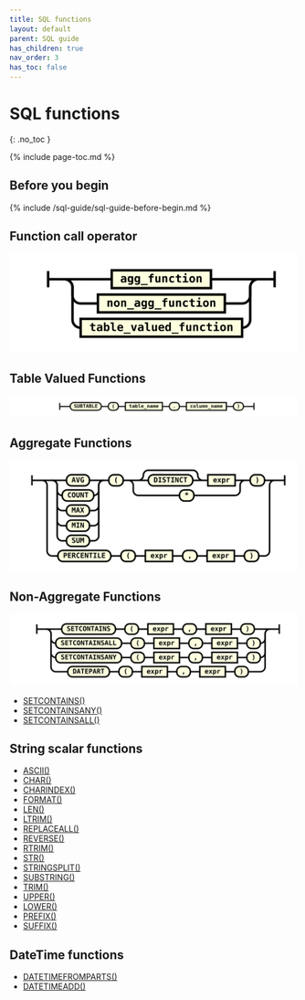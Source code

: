 ```yaml
---
title: SQL functions
layout: default
parent: SQL guide
has_children: true
nav_order: 3
has_toc: false
---
```


# SQL functions
{: .no_toc }

{% include page-toc.md %}

## Before you begin

{% include /sql-guide/sql-guide-before-begin.md %}

## Function call operator

![expr](/assets/images/sql-guide/function_call.svg)

## Table Valued Functions

![expr](/assets/images/sql-guide/table_valued_function.svg)

## Aggregate Functions

![expr](/assets/images/sql-guide/agg_function.svg)

## Non-Aggregate Functions

![expr](/assets/images/sql-guide/non_agg_function.svg)

* [SETCONTAINS()](/docs/sql-guide/functions/function-setcontains)
* [SETCONTAINSANY()](/docs/sql-guide/functions/function-setcontainsany)
* [SETCONTAINSALL()](/docs/sql-guide/functions/function-setcontainsall)

## String scalar functions

* [ASCII()](/docs/sql-guide/functions/function-ascii)
* [CHAR()](/docs/sql-guide/functions/function-char)
* [CHARINDEX()](/docs/sql-guide/functions/function-charindex)
* [FORMAT()](/docs/sql-guide/functions/function-format)
* [LEN()](/docs/sql-guide/functions/function-len)
* [LTRIM()](/docs/sql-guide/functions/function-ltrim)
* [REPLACEALL()](/docs/sql-guide/functions/function-replaceall)
* [REVERSE()](/docs/sql-guide/functions/function-reverse)
* [RTRIM()](/docs/sql-guide/functions/function-rtrim)
* [STR()](/docs/sql-guide/functions/function-str)
* [STRINGSPLIT()](/docs/sql-guide/functions/function-stringsplit)
* [SUBSTRING()](/docs/sql-guide/functions/function-substring)
* [TRIM()](/docs/sql-guide/functions/function-trim)
* [UPPER()](/docs/sql-guide/functions/function-upper)
* [LOWER()](/docs/sql-guide/functions/function-lower)
* [PREFIX()](/docs/sql-guide/functions/function-prefix)
* [SUFFIX()](/docs/sql-guide/functions/function-suffix)

## DateTime functions

* [DATETIMEFROMPARTS()](/docs/sql-guide/functions/function-datetimefromparts)
* [DATETIMEADD()](/docs/sql-guide/functions/function-datetimeadd)

